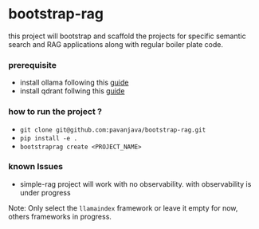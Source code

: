 # bootstrap-rag
this project will bootstrap and scaffold the projects for specific semantic search and RAG applications along with regular boiler plate code.

### prerequisite
- install ollama following this [guide](https://ollama.com/download)
- install qdrant follwing this [guide](https://qdrant.tech/documentation/guides/installation/)

### how to run the project ?
- `git clone git@github.com:pavanjava/bootstrap-rag.git`
- `pip install -e .`
- `bootstraprag create <PROJECT_NAME>`

### known Issues

- simple-rag project will work with no observability. with observability is under progress

Note: Only select the `llamaindex` framework or leave it empty for now, others frameworks in progress.
